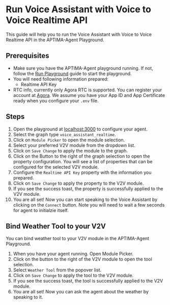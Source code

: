 # Run Voice Assistant with Voice to Voice Realtime API

This guide will help you to run the Voice Assistant with Voice to Voice Realtime API in the APTIMA-Agent Playground.

## Prerequisites

- Make sure you have the APTIMA-Agent playground running. If not, follow the [Run Playground](https://doc.theten.ai/aptima-agent/quickstart) guide to start the playground.
- You will need following information prepared:
  - Realtime API Key
- RTC info, currently only Agora RTC is supported. You can register your account at [Agora](https://www.agora.io/). We assume you have your App ID and App Certificate ready when you configure your `.env` file.

## Steps

1. Open the playground at [localhost:3000](http://localhost:3000) to configure your agent.
2. Select the graph type `voice_assistant_realtime`.
3. Click on `Module Picker` to open the module selection.
4. Select your preferred V2V module from the dropdown list.
5. Click on `Save Change` to apply the module to the graph.
6. Click on the Button to the right of the graph selection to open the property configuration. You will see a list of properties that can be configured for the selected V2V module.
7. Configure the `Realtime API Key` property with the information you prepared.
8. Click on `Save Change` to apply the property to the V2V module.
9. If you see the success toast, the property is successfully applied to the V2V module.
10. You are all set! Now you can start speaking to the Voice Assistant by clicking on the `Connect` button. Note you will need to wait a few seconds for agent to initialzie itself.

## Bind Weather Tool to your V2V

You can bind weather tool to your V2V module in the APTIMA-Agent Playground.

1. When you have your agent running. Open Module Picker.
2. Click on the button to the right of the V2V module to open the tool selection.
3. Select `Weather Tool` from the popover list.
4. Click on `Save Change` to apply the tool to the V2V module.
5. If you see the success toast, the tool is successfully applied to the V2V module.
6. You are all set! Now you can ask the agent about the weather by speaking to it.
